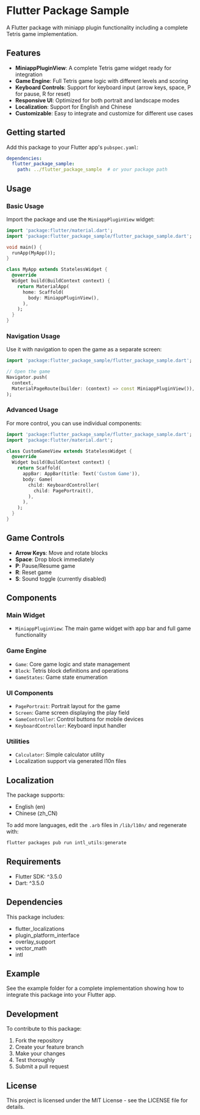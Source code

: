 # Flutter Package Sample

A Flutter package with miniapp plugin functionality including a complete Tetris game implementation.

## Features

- **MiniappPluginView**: A complete Tetris game widget ready for integration
- **Game Engine**: Full Tetris game logic with different levels and scoring
- **Keyboard Controls**: Support for keyboard input (arrow keys, space, P for pause, R for reset)
- **Responsive UI**: Optimized for both portrait and landscape modes
- **Localization**: Support for English and Chinese
- **Customizable**: Easy to integrate and customize for different use cases

## Getting started

Add this package to your Flutter app's `pubspec.yaml`:

```yaml
dependencies:
  flutter_package_sample:
    path: ../flutter_package_sample  # or your package path
```

## Usage

### Basic Usage

Import the package and use the `MiniappPluginView` widget:

```dart
import 'package:flutter/material.dart';
import 'package:flutter_package_sample/flutter_package_sample.dart';

void main() {
  runApp(MyApp());
}

class MyApp extends StatelessWidget {
  @override
  Widget build(BuildContext context) {
    return MaterialApp(
      home: Scaffold(
        body: MiniappPluginView(),
      ),
    );
  }
}
```

### Navigation Usage

Use it with navigation to open the game as a separate screen:

```dart
import 'package:flutter_package_sample/flutter_package_sample.dart';

// Open the game
Navigator.push(
  context,
  MaterialPageRoute(builder: (context) => const MiniappPluginView()),
);
```

### Advanced Usage

For more control, you can use individual components:

```dart
import 'package:flutter_package_sample/flutter_package_sample.dart';
import 'package:flutter/material.dart';

class CustomGameView extends StatelessWidget {
  @override
  Widget build(BuildContext context) {
    return Scaffold(
      appBar: AppBar(title: Text('Custom Game')),
      body: Game(
        child: KeyboardController(
          child: PagePortrait(),
        ),
      ),
    );
  }
}
```

## Game Controls

- **Arrow Keys**: Move and rotate blocks
- **Space**: Drop block immediately  
- **P**: Pause/Resume game
- **R**: Reset game
- **S**: Sound toggle (currently disabled)

## Components

### Main Widget
- `MiniappPluginView`: The main game widget with app bar and full game functionality

### Game Engine
- `Game`: Core game logic and state management
- `Block`: Tetris block definitions and operations
- `GameStates`: Game state enumeration

### UI Components  
- `PagePortrait`: Portrait layout for the game
- `Screen`: Game screen displaying the play field
- `GameController`: Control buttons for mobile devices
- `KeyboardController`: Keyboard input handler

### Utilities
- `Calculator`: Simple calculator utility
- Localization support via generated l10n files

## Localization

The package supports:
- English (en)
- Chinese (zh_CN)

To add more languages, edit the `.arb` files in `/lib/l10n/` and regenerate with:

```bash
flutter packages pub run intl_utils:generate
```

## Requirements

- Flutter SDK: ^3.5.0
- Dart: ^3.5.0

## Dependencies

This package includes:
- flutter_localizations
- plugin_platform_interface  
- overlay_support
- vector_math
- intl

## Example

See the example folder for a complete implementation showing how to integrate this package into your Flutter app.

## Development

To contribute to this package:

1. Fork the repository
2. Create your feature branch
3. Make your changes
4. Test thoroughly
5. Submit a pull request

## License

This project is licensed under the MIT License - see the LICENSE file for details.
